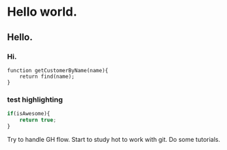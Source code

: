 # Hello world.
## Hello.
### Hi.

    function getCustomerByName(name){
        return find(name);
    }
    
### test highlighting
    
```javascript
if(isAwesome){
    return true;
}
``` 
    
Try to handle GH flow.
Start to study hot to work with git.
Do some tutorials.
